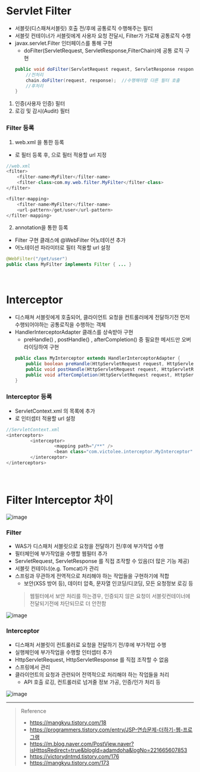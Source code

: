 # Servlet Filter
* 서블릿(디스패쳐서블릿) 호출 전/후에 공통로직 수행해주는 필터
* 서블릿 컨테이너가 서블릿에게 사용자 요청 전달시, Filter가 가로채 공통로직 수행
* javax.servlet.Filter 인터페이스를 통해 구현
	* doFilter(ServletRequest, ServletResponse,FilterChain)에 공통 로직 구현
	```java
	public void doFilter(ServletRequest request, ServletResponse response, FilterChain chain) throws IOException, ServletException {
		//전처리
		chain.doFilter(request, response);	//수행해야할 다른 필터 호출
		//후처리
	}
	```

1. 인증(사용자 인증) 필터
2. 로깅 및 감시(Audit) 필터

### Filter 등록
1. web.xml 을 통한 등록
* <filter> 로 필터  등록 후, <filter-mapping> 으로 필터 적용할 url 지정 
```java
//web.xml
<filter> 
	<filter-name>MyFilter</filter-name>
	<filter-class>com.my.web.filter.MyFilter</filter-class>
</filter> 

<filter-mapping> 
	<filter-name>MyFilter</filter-name> 
	<url-pattern>/get/user</url-pattern> 
</filter-mapping>
```

2. annotation을 통한 등록
* Filter 구현 클래스에 @WebFilter 어노테이션 추가
* 어노테이션 파라미터로 필터 적용할 url 설정
```java
@WebFilter("/get/user")
public class MyFilter implements Filter { ... }
```

<br>

# Interceptor
* 디스패쳐 서블릿에게 호출되어, 클라이언트 요청을 컨트롤러에게 전달하기전 먼저 수행되어야하는 공통로직을 수행하는 객체 
* HandlerInterceptorAdapter 클래스를 상속받아 구현 
	* preHandle() , postHandle() , afterCompletion() 중 필요한 메서드만 오버라이딩하여 구현
	```java
	public class MyInterceptor extends HandlerInterceptorAdapter {
		public boolean preHandle(HttpServletRequest request, HttpServletResponse response, Object obj) throws Exception { ... }
		public void postHandle(HttpServletRequest request, HttpServletResponse response, Object handler, @Nullable ModelAndView modelAndView) throws Exception {}
		public void afterCompletion(HttpServletRequest request, HttpServletResponse response, Object handler, @Nullable Exception ex) throws Exception {}
	}
	```

### Interceptor 등록
* ServletContext.xml 의 <interceptors> 목록에 추가
* <mapping path> 로 인터셉터 적용할 url 설정
```java
//ServletContext.xml
<interceptors>
         <interceptor>
                  <mapping path="/**" /> 
                  <bean class="com.victolee.interceptor.MyInterceptor" />
         </interceptor>
</interceptors>
```

<br>

# Filter Interceptor 차이

![image](https://user-images.githubusercontent.com/48702893/140781451-3db388d3-8770-4216-b4dc-c07ef560a6de.png)

### Filter
* WAS가 디스패처 서블릿으로 요청을 전달하기 전/후에 부가작업 수행
* 필터체인에 부가작업을 수행할 웹필터 추가
* ServletRequest, ServletResponse 를 직접 조작할 수 있음(더 많은 기능 제공)
* 서블릿 컨테이너(e.g. Tomcat)가 관리
* 스프링과 무관하게 전역적으로 처리해야 하는 작업들을 구현하기에 적합
	* 보안(XSS 방어 등), 데이터 압축, 문자열 인코딩/디코딩, 모든 요청정보 로깅 등
	> 웹필터에서 보안 처리를 하는경우, 인증되지 않은 요청이 서블릿컨테이너에 전달되기전에 차단되므로 더 안전함

![image](https://user-images.githubusercontent.com/48702893/140780537-5117d39c-24ed-459d-bea8-cb937873b9b6.png)

### Interceptor
* 디스패처 서블릿이 컨트롤러로 요청을 전달하기 전/후에 부가작업 수행
* 실행체인에 부가작업을 수행할 인터셉터 추가
* HttpServletRequest, HttpServletResponse 를 직접 조작할 수 없음
* 스프링에서 관리
* 클라이언트의 요청과 관련되어 전역적으로 처리해야 하는 작업들을 처리
	* API 호출 로깅, 컨트롤러로 넘겨줄 정보 가공, 인증/인가 처리 등

![image](https://user-images.githubusercontent.com/48702893/140781198-1c1dd0fa-a118-4f74-94db-6b08537220c1.png)

***
> Reference
> * https://mangkyu.tistory.com/18
> * https://programmers.tistory.com/entry/JSP-연습문제-더하기-웹-프로그램
> * https://m.blog.naver.com/PostView.naver?isHttpsRedirect=true&blogId=adamdoha&logNo=221665607853
> * https://victorydntmd.tistory.com/176
> * https://mangkyu.tistory.com/173